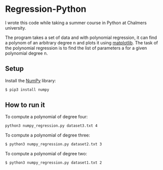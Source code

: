 # Regression-Python
I wrote this code while taking a summer course in Python at Chalmers university.

The program takes a set of data and with polynomial regression, it can find a polynom of an arbitrary degree n and plots it using [matplotlib](https://matplotlib.org/). The task of the polynomial regression is to find the list of parameters a for a given polynomial degree n. 

## Setup
Install the [NumPy](https://numpy.org/) library: 
```bash
$ pip3 install numpy
```

## How to run it

To compute a polynomial of degree four: 
```bash
python3 numpy_regression.py dataset3.txt 4
```

To compute a polynomial of degree three: 
```bash
$ python3 numpy_regression.py dataset2.txt 3
```

To compute a polynomial of degree two: 
```bash
$ python3 numpy_regression.py dataset1.txt 2
```

